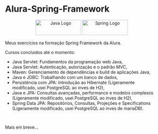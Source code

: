 # Alura-Spring-Framework

<div align="center">
  <img src="https://img.shields.io/badge/Java-ED8B00?style=for-the-badge&logo=java&logoColor=white" height="50" width="150" alt="Java Logo" />
<!--    <img src="https://maven-badges.herokuapp.com/maven-central/{group_id}/{artifact_id}/badge.(svg|png)?style={style}" /> -->
  <img src="https://img.shields.io/badge/Spring-6DB33F?style=for-the-badge&logo=spring&logoColor=white" height="50" width="150" alt="Spring Logo" />
</div>

Meus exercícios na formação Spring Framework da Alura.

Cursos concluidos até o momento:

<ul>
  <li>Java Servlet: Fundamentos da programação web Java,</li>
  <li>Java Servlet: Autenticação, autorização e o padrão MVC,</li>
  <li>Maven: Gerenciamento de dependências e build de aplicações Java,</li>
  <li>Java e JDBC: Trabalhando com um banco de dados,</li>
  <li>Persistência com JPA: Introdução ao Hibernate (Ligeramente modificado, usei PostgreSQL ao inves de H2),</li>
  <li>Java e JPA: Consultas avançadas, performance e modelos complexos (Ligeramente modificado, usei PostgreSQL ao inves de H2),</li>
  <li>Spring Data JPA: Repositórios, Consultas, Projeções e Specifications (Ligeramente modificado, usei PostgreSQL ao inves de mariaDB).</li>
</ul>  
</br>
  
Mais em breve...
